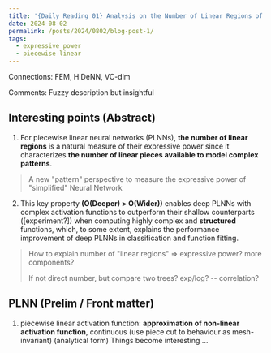 ```yaml
---
title: '{Daily Reading 01} Analysis on the Number of Linear Regions of Piecewise Linear Neural Networks'
date: 2024-08-02
permalink: /posts/2024/0802/blog-post-1/
tags:
  - expressive power
  - piecewise linear
---
```


Connections: FEM, HiDeNN, VC-dim

Comments: Fuzzy description but insightful

Interesting points (Abstract)
------

1. For piecewise linear neural networks (PLNNs), **the number of linear regions** is a natural measure of their expressive power since it characterizes **the number of linear pieces available to model complex patterns**.
> A new "pattern" perspective to measure the expressive power of "simplified" Neural Network

2. This key property **(O(Deeper) > O(Wider))** enables deep PLNNs with complex activation functions to outperform their shallow counterparts ([experiment?]) when computing highly complex and **structured** functions, which, to some extent, explains the performance improvement of deep PLNNs in classification and function fitting.
> How to explain number of "linear regions" => expressive power? more components?
> 
> If not direct number, but compare two trees? exp/log? -- correlation?

PLNN (Prelim / Front matter)
------
1. piecewise linear activation function: **approximation of non-linear activation function**, continuous (use piece cut to behaviour as mesh-invariant) (analytical form)
Things become interesting ...
